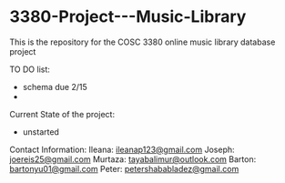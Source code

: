 # 3380-Project---Music-Library
This is the repository for the COSC 3380 online music library database project 

TO DO list:
* schema due 2/15
*

Current State of the project:
* unstarted 

Contact Information:
Ileana: ileanap123@gmail.com
Joseph: joereis25@gmail.com
Murtaza: tayabalimur@outlook.com
Barton: bartonyu01@gmail.com
Peter: petershababladez@gmail.com
